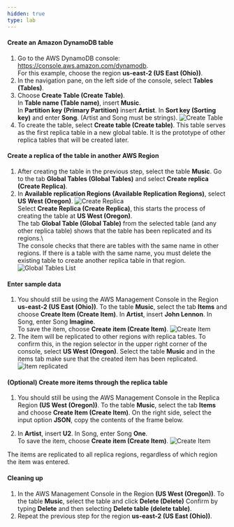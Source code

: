 ```yaml
---
hidden: true
type: lab
---
```



#### Create an Amazon DynamoDB table

1.  Go to the AWS DynamoDB console: <https://console.aws.amazon.com/dynamodb>. <br>For this example, choose the region **us-east-2 (US East (Ohio))**.
2.  In the navigation pane, on the left side of the console, select **Tables (Tables)**.
3.  Choose **Create Table (Create Table)**. <br>In **Table name (Table name)**, insert **Music**. <br>In **Partition key (Primary Partition)** insert **Artist**. In **Sort key (Sorting key)** and enter **Song**. (Artist and Song must be strings). ![Create Table](/images/dynamodb-create-table.png?classes=shadow")
4.  To create the table, select **Create table (Create table)**. This table serves as the first replica table in a new global table. It is the prototype of other replica tables that will be created later.

#### Create a replica of the table in another AWS Region

1.  After creating the table in the previous step, select the table **Music**. Go to the tab **Global Tables (Global Tables)** and select **Create replica (Create Replica)**.
2.  In **Available replication Regions (Available Replication Regions)**, select **US West (Oregon)**. ![Create Replica](/images/dynamodb-create-replica-oregon.png?classes=shadow") <br>Select **Create Replica (Create Replica)**, this starts the process of creating the table at **US West (Oregon)**. <br>The tab **Global Table (Global Table)** from the selected table (and any other replica table) shows that the table has been replicated and its regions.\ <br>The console checks that there are tables with the same name in other regions. If there is a table with the same name, you must delete the existing table to create another replica table in that region.
    ![Global Tables List](/images/dynamodb-global-tables-list.png?classes=shadow")

#### Enter sample data

1.  You should still be using the AWS Management Console in the Region **us-east-2 (US East (Ohio))**. To the table **Music**, select the tab **Items** and choose **Create Item (Create Item)**. In **Artist**, insert **John Lennon**. In Song, enter Song **Imagine**. <br>To save the item, choose **Create item (Create Item)**. ![Create Item](/images/dynamodb-create-item-1.png?classes=shadow")
2.  The item will be replicated to other regions with replica tables. To confirm this, in the region selector in the upper right corner of the console, select **US West (Oregon)**.
    Select the table **Music** and in the items tab make sure that the created item has been replicated.
    ![Item replicated](/images/dynamodb-item-replicated.png?classes=shadow")

#### (Optional) Create more items through the replica table

1.  You should still be using the AWS Management Console in the Replica Region **(US West (Oregon))**. To the table **Music**, select the tab **Items** and choose **Create Item (Create Item)**. On the right side, select the input option **JSON**, copy the contents of the frame below.

2.  In **Artist**, insert **U2**. In Song, enter Song **One**. <br>To save the item, choose **Create item (Create Item)**. ![Create Item](/images/dynamodb-create-item-2.png?classes=shadow")

The items are replicated to all replica regions, regardless of which region the item was entered.

#### Cleaning up

1.  In the AWS Management Console in the Region **(US West (Oregon))**. To the table **Music**, select the table and click **Delete (Delete)**
    Confirm by typing **Delete** and then selecting **Delete table (delete table)**.
2.  Repeat the previous step for the region **us-east-2 (US East (Ohio))**.
